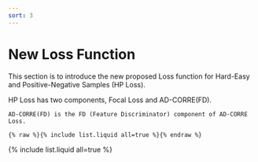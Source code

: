 ```yaml
---
sort: 3
---
```


# New Loss Function

This section is to introduce the new proposed Loss function for Hard-Easy and Positive-Negative Samples (HP Loss).

HP Loss has two components, Focal Loss and AD-CORRE(FD).

```note
AD-CORRE(FD) is the FD (Feature Discriminator) component of AD-CORRE Loss.
```


```
{% raw %}{% include list.liquid all=true %}{% endraw %}
```

{% include list.liquid all=true %}